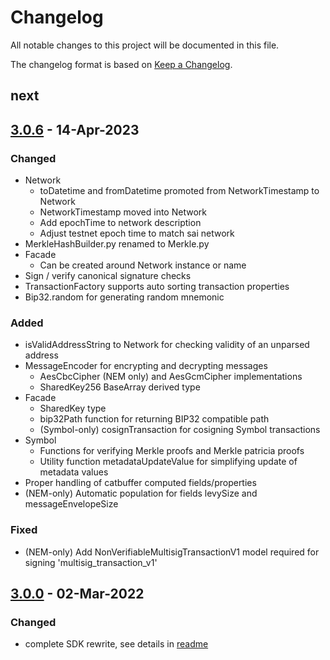 # Changelog
All notable changes to this project will be documented in this file.

The changelog format is based on [Keep a Changelog](https://keepachangelog.com/en/1.0.0/).

## next

## [3.0.6] - 14-Apr-2023

### Changed
 - Network
   - toDatetime and fromDatetime promoted from NetworkTimestamp to Network
   - NetworkTimestamp moved into Network
   - Add epochTime to network description
   - Adjust testnet epoch time to match sai network
 - MerkleHashBuilder.py renamed to Merkle.py
 - Facade
   - Can be created around Network instance or name
 - Sign / verify canonical signature checks
 - TransactionFactory supports auto sorting transaction properties
 - Bip32.random for generating random mnemonic

### Added
 - isValidAddressString to Network for checking validity of an unparsed address
 - MessageEncoder for encrypting and decrypting messages
   - AesCbcCipher (NEM only) and AesGcmCipher implementations
   - SharedKey256 BaseArray derived type
 - Facade
   - SharedKey type
   - bip32Path function for returning BIP32 compatible path
   - (Symbol-only) cosignTransaction for cosigning Symbol transactions
 - Symbol
   - Functions for verifying Merkle proofs and Merkle patricia proofs
   - Utility function metadataUpdateValue for simplifying update of metadata values
 - Proper handling of catbuffer computed fields/properties
 - (NEM-only) Automatic population for fields levySize and messageEnvelopeSize

### Fixed
 - (NEM-only) Add NonVerifiableMultisigTransactionV1 model required for signing 'multisig_transaction_v1'

## [3.0.0] - 02-Mar-2022

### Changed
 - complete SDK rewrite, see details in [readme](README.md)

[3.0.6]: https://github.com/symbol/sdk-python/compare/v3.0.0...v3.0.6
[3.0.0]: https://github.com/symbol/sdk-python/releases/tag/v3.0.0
